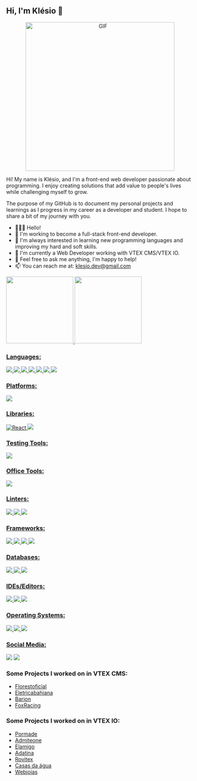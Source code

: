 ## Hi, I'm Klésio 👋

<div align="center">
  <img width="400" alt="GIF" src="https://media1.giphy.com/media/v1.Y2lkPTc5MGI3NjExNzJxb2tpcTFlaXBoYWI1YTA5MTQzb3N5NHI2MWx1ZXB2eGxveDNhdyZlcD12MV9pbnRlcm5hbF9naWZfYnlfaWQmY3Q9Zw/qgQUggAC3Pfv687qPC/giphy.gif" />
</div>

<p>
Hi! My name is Klésio, and I'm a front-end web developer passionate about programming. I enjoy creating solutions that add value to people's lives while challenging myself to grow.
</p>

<p>
The purpose of my GitHub is to document my personal projects and learnings as I progress in my career as a developer and student. I hope to share a bit of my journey with you.
</p>

- 👨🏽‍💻 Hello!
- 🌱 I'm working to become a full-stack front-end developer.
- 🤔 I'm always interested in learning new programming languages and improving my hard and soft skills.
- 💼 I'm currently a Web Developer working with VTEX CMS/VTEX IO.
- 💬 Feel free to ask me anything, I'm happy to help!
- 📫 You can reach me at: <klesio.dev@gmail.com>

<div>
   <a href="https://github.com/klsio22">
   <img height="180em" src="https://github-readme-stats.vercel.app/api?username=klsio22&show_icons=true&theme=dark&include_all_commits=true&count_private=true"/>
   <img height="180em" src="https://github-readme-stats.vercel.app/api/top-langs/?username=klsio22&layout=compact&langs_count=7&theme=dark"/>
</div>

### Languages:
<img src="https://img.shields.io/badge/HTML5-E34F26?style=for-the-badge&logo=html5&logoColor=white"> <img src="https://img.shields.io/badge/CSS3-1572B6?style=for-the-badge&logo=css3&logoColor=white"> <img src="https://img.shields.io/badge/Sass-CC6699?style=for-the-badge&logo=sass&logoColor=white"> <img src="https://img.shields.io/badge/JavaScript-F7DF1E?style=for-the-badge&logo=javascript&logoColor=black"> <img src="https://img.shields.io/badge/TypeScript-007ACC?style=for-the-badge&logo=typescript&logoColor=white"> <img src="https://img.shields.io/badge/Java-ED8B00?style=for-the-badge&logo=java&logoColor=white"> <img src="https://img.shields.io/badge/PHP-777BB4?style=for-the-badge&logo=php&logoColor=white">

### Platforms:
<img src="https://img.shields.io/badge/Node.js-339933?style=for-the-badge&logo=nodedotjs&logoColor=white">

### Libraries:
![React](https://img.shields.io/badge/react-%2320232a.svg?style=for-the-badge&logo=react&logoColor=%2361DAFB) <img src="https://img.shields.io/badge/jQuery-0769AD?style=for-the-badge&logo=jquery&logoColor=white">

### Testing Tools:
<img src="https://img.shields.io/badge/Jest-323330?style=for-the-badge&logo=Jest&logoColor=white">

### Office Tools:
<img src="https://img.shields.io/badge/Notion-000000?style=for-the-badge&logo=notion&logoColor=white">

### Linters:
<img src="https://img.shields.io/badge/eslint-3A33D1?style=for-the-badge&logo=eslint&logoColor=white"> <img src="https://img.shields.io/badge/prettier-1A2C34?style=for-the-badge&logo=prettier&logoColor=F7BA3E"> <img src="https://img.shields.io/badge/SonarLint-CB2029?style=for-the-badge&logo=sonarlint&logoColor=white">

### Frameworks:
<img src="https://img.shields.io/badge/Bootstrap-563D7C?style=for-the-badge&logo=bootstrap&logoColor=white"> <img src="https://img.shields.io/badge/Material--UI-0081CB?style=for-the-badge&logo=material-ui&logoColor=white"> <img src="https://img.shields.io/badge/Tailwind_CSS-38B2AC?style=for-the-badge&logo=tailwind-css&logoColor=white"> <img src="https://img.shields.io/badge/React_Native-20232A?style=for-the-badge&logo=react&logoColor=61DAFB">

### Databases:
<img src="https://img.shields.io/badge/MySQL-00000F?style=for-the-badge&logo=mysql&logoColor=white"> <img src="https://img.shields.io/badge/PostgreSQL-316192?style=for-the-badge&logo=postgresql&logoColor=white"> <img src="https://img.shields.io/badge/SQLite-07405E?style=for-the-badge&logo=sqlite&logoColor=white">

### IDEs/Editors:
<img src="https://img.shields.io/badge/Visual_Studio_Code-0078D4?style=for-the-badge&logo=visual%20studio%20code&logoColor=white"> <img src="https://img.shields.io/badge/Sublime_Text-%23575757.svg?style=for-the-badge&logo=sublime-text&logoColor=important"> <img src="https://img.shields.io/badge/IntelliJIDEA-000000.svg?style=for-the-badge&logo=intellij-idea&logoColor=white">

### Operating Systems:
<img src="https://img.shields.io/badge/Windows-0078D6?style=for-the-badge&logo=windows&logoColor=white"> <img src="https://img.shields.io/badge/Ubuntu-E95420?style=for-the-badge&logo=ubuntu&logoColor=white"> <img src="https://img.shields.io/badge/Zorin%20OS-0CC1F3?style=for-the-badge&logo=zorin&logoColor=white">

### Social Media:
<div>
    <a href="https://www.instagram.com/nklesio/" target="_blank"><img src="https://img.shields.io/badge/-Instagram-%23E4405F?style=for-the-badge&logo=instagram&logoColor=white" target="_blank"></a>
    <a href="https://www.linkedin.com/in/kl%C3%A9sio-ant%C3%B4nio-do-nascimento-767081204/" target="_blank"><img src="https://img.shields.io/badge/-LinkedIn-%230077B5?style=for-the-badge&logo=linkedin&logoColor=white" target="_blank"></a>
</div>

### Some Projects I worked on in VTEX CMS:
- [Florestoficial](https://www.florestoficial.com.br/)
- [Eletricabahiana](https://www.eletricabahiana.com.br/)
- [Barion](https://www.lojabarion.com.br/)
- [FoxRacing](https://www.foxracing.com.br/)

### Some Projects I worked on in VTEX IO:
- [Pormade](https://www.pormade.com.br/)
- [Admiteone](https://www.admitone.com.ar/)
- [Elamigo](https://www.elamigo.com.ar/?sc=2)
- [Adatina](https://www.adatina.com/)
- [Rovitex](https://www.rovitex.com.br/)
- [Casas da água](https://www.casasdaagua.com.br/)
- [Webjoias](https://www.webjoias.com.br/)
